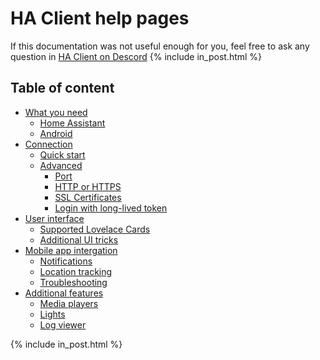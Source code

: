 # HA Client help pages
If this documentation was not useful enough for you, feel free to ask any question in [HA Client on Descord](https://discord.gg/nd6FZQ)
{% include in_post.html %}
## Table of content
- [What you need](/help/what_you_need)
  - [Home Assistant](/help/what_you_need#home-assistant)
  - [Android](/help/what_you_need#android)
- [Connection](/help/connection)
  - [Quick start](/help/connection#quick-start)
  - [Advanced](/help/connection#advanced)
    - [Port](/help/connection#port)
    - [HTTP or HTTPS](/help/connection#http-or-https)
    - [SSL Certificates](/help/connection#ssl-certificates)
    - [Login with long-lived token](/help/connection#login-with-long-lived-token)
- [User interface](/help/user_interface)
  - [Supported Lovelace Cards](/help/user_interface#supported-cards)
  - [Additional UI tricks](/help/user_interface#additional-ui-tricks)
- [Mobile app intergation](/help/mobile_app_integration)
  - [Notifications](/help/mobile_app_integration#notifications)
  - [Location tracking](/help/mobile_app_integration#location-tracking)
  - [Troubleshooting](/help/mobile_app_integration#troubleshooting)
- [Additional features](/help/additional_features)
  - [Media players](/help/additional_features#media-palyers)
  - [Lights](/help/additional_features#lights)
  - [Log viewer](/help/additional_features#log-viewer)

{% include in_post.html %}